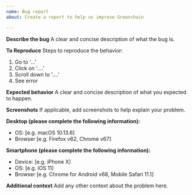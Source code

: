 ```yaml
---
name: Bug report
about: Create a report to help us improve Greenchain

---
```


**Describe the bug**
A clear and concise description of what the bug is.

**To Reproduce**
Steps to reproduce the behavior:
1. Go to '...'
2. Click on '....'
3. Scroll down to '....'
4. See error

**Expected behavior**
A clear and concise description of what you expected to happen.

**Screenshots**
If applicable, add screenshots to help explain your problem.

**Desktop (please complete the following information):**
 - OS: [e.g. macOS 10.13.6]
 - Browser [e.g. Firefox v62, Chrome v67]

**Smartphone (please complete the following information):**
 - Device: [e.g. iPhone X]
 - OS: [e.g. iOS 11]
 - Browser [e.g. Chrome for Android v68, Mobile Safari 11.1]

**Additional context**
Add any other context about the problem here.
